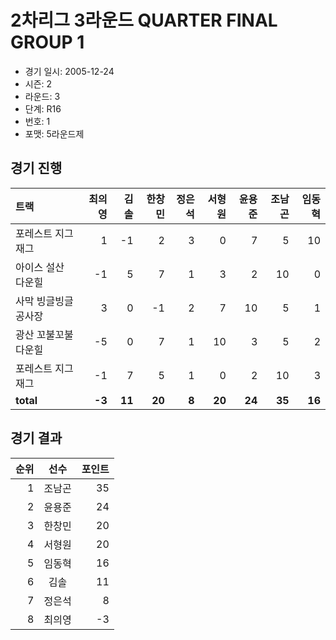 # 2차리그 3라운드 QUARTER FINAL GROUP 1

- 경기 일시: 2005-12-24
- 시즌: 2
- 라운드: 3
- 단계: R16
- 번호: 1
- 포맷: 5라운드제





## 경기 진행

| 트랙 | 최의영 | 김솔 | 한창민 | 정은석 | 서형원 | 윤용준 | 조남곤 | 임동혁 |
|:---|---:|---:|---:|---:|---:|---:|---:|---:|
| 포레스트 지그재그 | 1 | -1 | 2 | 3 | 0 | 7 | 5 | 10 |
| 아이스 설산 다운힐 | -1 | 5 | 7 | 1 | 3 | 2 | 10 | 0 |
| 사막 빙글빙글 공사장 | 3 | 0 | -1 | 2 | 7 | 10 | 5 | 1 |
| 광산 꼬불꼬불 다운힐 | -5 | 0 | 7 | 1 | 10 | 3 | 5 | 2 |
| 포레스트 지그재그 | -1 | 7 | 5 | 1 | 0 | 2 | 10 | 3 |
| __total__ | __-3__ | __11__ | __20__ | __8__ | __20__ | __24__ | __35__ | __16__ |




## 경기 결과

| 순위 | 선수 | 포인트 |
|---:|:---:|---:|
| 1 | 조남곤 | 35 |
| 2 | 윤용준 | 24 |
| 3 | 한창민 | 20 |
| 4 | 서형원 | 20 |
| 5 | 임동혁 | 16 |
| 6 | 김솔 | 11 |
| 7 | 정은석 | 8 |
| 8 | 최의영 | -3 |

